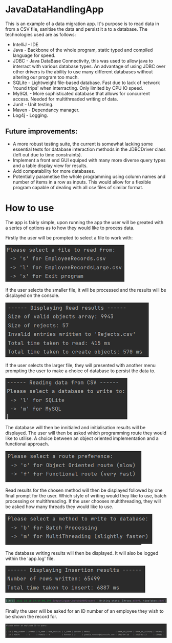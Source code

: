 # JavaDataHandlingApp

This is an example of a data migration app. It's purpose is to read data in from a CSV file, sanitise the data and persist it a to a database. The technologies used are as follows:
- IntelliJ - IDE
- Java - Backbone of the whole program, static typed and compiled language for speed.
- JDBC - Java DataBase Connectivity, this was used to allow java to interract with various database types. An advantage of using JDBC over other drivers is the ability to use            many different databases without altering our program too much.
- SQLite - Lightweight file-based database. Fast due to lack of network 'round trips' when interracting. Only limited by CPU IO speed.
- MySQL - More sophisticated database that allows for concurrent access. Needed for multithreaded writing of data.
- Junit - Unit testing.
- Maven - Dependancy manager.
- Log4j - Logging.

## Future improvements:
- A more robust testing suite, the current is somewhat lacking some essential tests for database interaction methods in the JDBCDriver class (left out due to time constraints).
- Implement a front end GUI equiped with many more diverse query types and a table display view for results.
- Add compatability for more databases.
- Potentially parametise the whole programming using column names and number of items in a row as inputs. This would allow for a flexible program capable of dealing with all csv files of similar format.

# How to use

The app is fairly simple, upon running the app the user will be greated with a series of options as to how they would like to process data.

Firstly the user will be prompted to select a file to work with:

![image](readmeExtras/select-a-file.png)


If the user selects the smaller file, it will be processed and the results will be displayed on the console.

![image](readmeExtras/small-file-results.png)


If the user selects the larger file, they will presented with another menu prompting the user to make a choice of database to persist the data to.

![image](readmeExtras/which-db.png)


The database will then be innitialed and initialisation results will be displayed. The user will then be asked which programming route they would like to utilise. A choice between an object oriented implementation and a functional approach.

![image](readmeExtras/oo-or-funct.png)


Read results for the chosen method will then be displayed followed by one final prompt for the user. Which style of writing would they like to use, batch processing or multithreading. If the user chooses multithreading, they will be asked how many threads they would like to use.

![image](readmeExtras/batch-multi.png)


The database writing results will then be displayed. It will also be logged within the 'app.log' file.

![image](readmeExtras/write-result.png)

![image](readmeExtras/write-result-log.png)

Finally the user will be asked for an ID number of an employee they wish to be shown the record for.

![image](readmeExtras/query-result.png)
